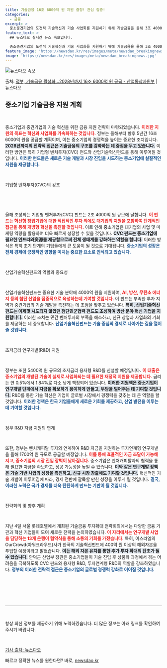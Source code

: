 ```yaml
---
title: 기술금융 16조 6000억 원 지원 결정! 관심 집중!
categories:
  - 금융
excerpt: >
  중소중견기업의 도전적 기술혁신과 기술 사업화를 지원하기 위해 기술금융을 올해 3조 4000억 원, 2028년…
feature_text: >
  ## 뉴스다오 실시간 뉴스 속보입니다.

  중소중견기업의 도전적 기술혁신과 기술 사업화를 지원하기 위해 기술금융을 올해 3조 4000억 원, 2028년…
feature_image: 'https://newsdao.kr/res/images/meta/newsdao_breakingnews.jpg'
image: 'https://newsdao.kr/res/images/meta/newsdao_breakingnews.jpg'
---
```


![뉴스다오 속보](https://newsdao.kr/res/images/meta/newsdao_breakingnews.jpg)

<p>출처: <a href="https://newsdao.kr/3515" rel="dofollow">정부, 기술금융 활성화…2028년까지 16조 6000억 원 공급 - 산업통상자원부</a> | 뉴스다오</p>

<h2 data-ke-size="size26">중소기업 기술금융 지원 계획</h2>

<p data-ke-size="size16">&nbsp;</p>

중소기업과 중견기업의 기술 혁신을 위한 금융 지원 전략이 마련되었습니다. <b><span style="color: #ee2323;">이러한 지원의 목표는 혁신과 사업화를 가속화하는 것입니다.</span></b> 정부는 올해부터 향후 5년간 16조 6000억 원을 공급할 계획이며, 이는 중소기업의 경쟁력을 높이는 중요한 조치입니다. <b><span style="background-color: #21538527;">2028년까지의 전략적 접근은 기술금융의 구조를 강화하는 데 중점을 두고 있습니다.</span></b> 이러한 방안은 특히 기업형 벤처투자(CVC) 펀드와 산업기술혁신펀드를 통해 이루어질 것입니다. <b><span style="color: #1a5490;">이러한 펀드들은 새로운 기술 개발과 시장 진입을 시도하는 중소기업에 실질적인 지원을 제공합니다.</span></b>

<p data-ke-size="size16">&nbsp;</p>

기업형 벤처투자(CVC)의 강조

<p data-ke-size="size16">&nbsp;</p>

<p data-ke-size="size16">&nbsp;</p>

올해 조성되는 기업형 벤처투자(CVC) 펀드는 2조 4000억 원 규모에 달합니다. <b><span style="color: #ee2323;">이 펀드는 혁신형 창업기업에 대한 직접적인 투자 외에도 대기업의 지원을 포함하여 단계적인 접근을 통해 개방형 혁신을 촉진할 것입니다.</span></b> 이로 인해 중소기업은 대기업의 사업 및 마케팅 역량을 활용하여 더욱 빠르게 성장할 수 있을 것입니다. <b><span style="background-color: #21538527;">CVC 펀드는 중소기업에 필요한 인프라와资源를 제공함으로써 전체 생태계를 강화하는 역할을 합니다.</span></b> 이러한 방식은 특히 초기 단계의 기업들에게 큰 도움이 될 것으로 기대됩니다. <b><span style="color: #1a5490;">중소기업의 성장은 전체 경제에 긍정적인 영향을 미치는 중요한 요소로 인식되고 있습니다.</span></b>

<p data-ke-size="size16">&nbsp;</p>

산업기술혁신펀드의 역할과 중요성

<p data-ke-size="size16">&nbsp;</p>

산업기술혁신펀드는 중요한 기술 분야에 4000억 원을 지원하여, <b><span style="color: #ee2323;">AI, 방산, 무탄소 에너지 등의 첨단 산업을 집중적으로 육성하는데 기여할 것입니다.</span></b> 이 펀드는 부족한 투자 지역과 중견기업의 기술 개발을 촉진하는 데 초점을 맞추고 있습니다. <b><span style="background-color: #21538527;">특히, 산업기술혁신펀드는 이제껏 시도되지 않았던 첨단민군협력 펀드도 조성하여 방산 분야 혁신 기업을 지원합니다.</span></b> 이러한 조치는 민간 벤처투자의 부족을 해소하고, 신규 창업과 사업화의 기회를 제공하는 데 중요합니다. <b><span style="color: #1a5490;">산업기술혁신펀드는 기술 중심의 경제로 나아가는 길을 열어줄 것입니다.</span></b>

<p data-ke-size="size16">&nbsp;</p>

초저금리 연구개발(R&D) 지원

<p data-ke-size="size16">&nbsp;</p>

정부는 또한 5400억 원 규모의 초저금리 융자형 R&D를 신설할 예정입니다. <b><span style="color: #ee2323;">이 대출은 중소기업의 개발된 기술이 실제로 사업화되는 데 필요한 재정적 지원을 제공합니다.</span></b> 금리는 연 0.5%에서 1.84%로 다소 낮게 책정되어 있습니다. <b><span style="background-color: #21538527;">이러한 지원책은 중소기업이 연구개발 단계에서 자금을 확보하기 용이하게 만들고, 부담을 덜어주는 데 기여할 것입니다.</span></b> R&D를 통한 기술 혁신은 기업이 글로벌 시장에서 경쟁력을 갖추는 데 큰 역할을 할 것입니다. <b><span style="color: #1a5490;">이러한 정책은 한국 기업들에게 새로운 기회를 제공하고, 산업 발전을 이루는 데 기여할 것입니다.</span></b>

<p data-ke-size="size16">&nbsp;</p>

정부 R&D 자금 지원의 연계

<p data-ke-size="size16">&nbsp;</p>

또한, 정부는 벤처캐피탈 투자와 연계하여 R&D 자금을 지원하는 투자연계형 연구개발을 올해 1700억 원 규모로 공급할 예정입니다. <b><span style="color: #ee2323;">이를 통해 효율적인 자금 조달이 가능해지고, 중소기업의 시장 진입 장벽이 낮아집니다.</span></b> 중소기업은 벤처캐피탈과의 협력을 통해 필요한 자금을 확보하고, 성공 가능성을 높일 수 있습니다. <b><span style="background-color: #21538527;">이와 같은 연구개발 정책은 기술 기반 사업의 성장을 촉진하고, 신규 시장 창출에도 기여할 것입니다.</span></b> 혁신적인 기술 개발이 이루어짐에 따라, 경제 전반에 괄목할 만한 성장을 이루게 될 것입니다. <b><span style="color: #1a5490;">결국, 이러한 노력은 국가 경제를 더욱 탄탄하게 만드는 기반이 될 것입니다.</span></b>

<p data-ke-size="size16">&nbsp;</p>

전략회의 및 향후 계획

<p data-ke-size="size16">&nbsp;</p>

지난 4일 서울 롯데호텔에서 개최된 기술금융 투자확대 전략회의에서는 다양한 금융 기관과 혁신 기업들이 모여 새로운 전략을 논의하였습니다. <b><span style="color: #ee2323;">이 자리에서는 연구개발 사업을 담당하는 13개 은행이 협약식을 통해 소통의 기회를 가졌습니다.</span></b> 특히, 이스라엘의 OurCrowd(아워크라우드)사가 한국의 기술혁신펀드에 400억 원 이상의 해외자본을 투입할 예정이라고 밝혔습니다. <b><span style="background-color: #21538527;">이는 해외 자본 유치를 통한 추가 투자 확대의 단초가 될 수 있습니다.</span></b> 안덕근 산업부 장관은 중소기업들이 기술 진입 후 상품화 과정에서 겪는 어려움을 극복하도록 CVC 펀드와 융자형 R&D, 투자연계형 R&D의 역할을 강조하였습니다. <b><span style="color: #1a5490;">정부의 이러한 전략적 접근은 중소기업의 글로벌 경쟁력 강화로 이어질 것입니다.</span></b>

<p data-ke-size="size16">&nbsp;</p>

<p data-ke-size="size16">&nbsp;</p>

<p data-ke-size="size16">&nbsp;</p>

<hr>

<p data-ke-size="size16">&nbsp;</p>

항상 최신 정보를 제공하기 위해 노력하겠습니다. 더 많은 정보는 아래 링크를 확인하여 주시기 바랍니다.
<p data-ke-size="size16">&nbsp;</p>
<a href="https://newsdao.kr/3515">기사 출처: 뉴스다오</a> 

빠르고 정확한 뉴스를 원한다면? 바로, <a href="https://newsdao.kr" rel="dofollow">newsdao.kr</a>


